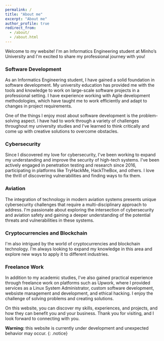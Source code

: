 ```yaml
---
permalink: /
title: "About me"
excerpt: "About me"
author_profile: true
redirect_from: 
  - /about/
  - /about.html
---
```


  Welcome to my website! I'm an Informatics Engineering student at Minho’s University and I'm excited to share my professional journey with you!

### Software Development
  As an Informatics Engineering student, I have gained a solid foundation in software development. My university education has provided me with the tools and knowledge to work on large-scale software projects in a professional setting. I have experience working with Agile development methodologies, which have taught me to work efficiently and adapt to changes in project requirements.

  One of the things I enjoy most about software development is the problem-solving aspect. I have had to work through a variety of challenges throughout my university studies and I've learned to think critically and come up with creative solutions to overcome obstacles.

### Cybersecurity
  Since I discovered my love for cybersecurity, I've been working to expand my understanding and improve the security of high-tech systems. I've been actively engaged in penetration testing and research since 2016, participating in platforms like TryHackMe, HackTheBox, and others. I love the thrill of discovering vulnerabilities and finding ways to fix them.

### Aviation
  The integration of technology in modern aviation systems presents unique cybersecurity challenges that require a multi-disciplinary approach to address. I'm passionate about exploring the intersection of cybersecurity and aviation safety and gaining a deeper understanding of the potential threats and vulnerabilities in these systems.

### Cryptocurrencies and Blockchain
  I'm also intrigued by the world of cryptocurrencies and blockchain technology. I'm always looking to expand my knowledge in this area and explore new ways to apply it to different industries.

### Freelance Work
  In addition to my academic studies, I've also gained practical experience through freelance work on platforms such as Upwork, where I provided services as a Linux System Administrator, custom software development, websiste management and development, and ethical hacking. I enjoy the challenge of solving problems and creating solutions.

  On this website, you can discover my skills, experiences, and projects, and how they can benefit you and your business. Thank you for visiting, and I look forward to connecting with you.

**Warning:** this website is currently under development and unexpected behavior may occur.
{: .notice}

